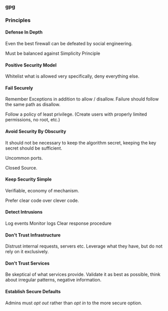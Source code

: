 ### gpg



### Principles

#### Defense In Depth
Even the best firewall can be defeated by social engineering.

Must be balanced against Simplicity Principle

#### Positive Security Model
Whitelist what is allowed very specifically, deny everything else.

#### Fail Securely
Remember Exceptions in addition to allow / disallow. Failure should follow the same path as disallow.

Follow a policy of least privilege. (Create users with properly limited permissions, no root, etc.)

#### Avoid Security By Obscurity
It should not be necessary to keep the algorithm secret, keeping the key secret should be sufficient.

Uncommon ports.

Closed Source.

#### Keep Security Simple
Verifiable, economy of mechanism.

Prefer clear code over clever code.

#### Detect Intrusions
Log events
Monitor logs
Clear response procedure


#### Don't Trust Infrastructure
Distrust internal requests, servers etc. Leverage what they have, but do not rely on it exclusively.


#### Don't Trust Services
Be skeptical of what services provide. Validate it as best as possible, think about irregular patterns, negative information. 


#### Establish Secure Defaults
Admins must *opt out* rather than *opt in* to the more secure option.